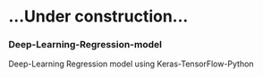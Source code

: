 # ...Under construction...
### Deep-Learning-Regression-model
Deep-Learning Regression model using Keras-TensorFlow-Python
